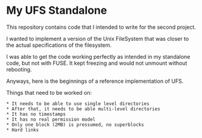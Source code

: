 # My UFS Standalone

This repository contains code that I intended to write for the second project.

I wanted to implement a version of the Unix FileSystem that was closer to the actual
specifications of the filesystem.

I was able to get the code working perfectly as intended in my standalone code, but
not with FUSE. It kept freezing and would not unmount without rebooting.

Anyways, here is the beginnings of a reference implementation of UFS.

Things that need to be worked on:

	* It needs to be able to use single level directories
	* After that, it needs to be able multi-level directories
	* It has no timestamps
	* It has no real permission model
	* Only one block (2MB) is pressumed, no superblocks
	* Hard links
	
